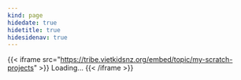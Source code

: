 ```yaml
---
kind: page
hidedate: true
hidetitle: true
hidesidenav: true
---
```


{{< iframe src="https://tribe.vietkidsnz.org/embed/topic/my-scratch-projects" >}}
Loading...
{{< /iframe >}}